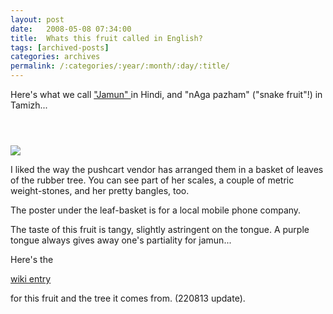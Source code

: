 ```yaml
---
layout: post
date:	2008-05-08 07:34:00
title:  Whats this fruit called in English?
tags: [archived-posts]
categories: archives
permalink: /:categories/:year/:month/:day/:title/
---
```

Here's what we call <a href="http://www.haryana-online.com/Flora/jamun.htm"> "Jamun" </a> in Hindi, and "nAga pazham" ("snake fruit"!) in Tamizh...


<a href="http://photos.ibibo.com/photos/viewphoto/8f8d4ec0bcab2ba838bc964b2e68480842-v1/2877021" title="Photo Sharing"><h1></h1><br /><img src="http://mdb1.ibibo.com/08453616c7465645f5fea61b18659ce0b3dd5627edb4af56ba66befe1235bb149883ca6fde5b98021801ca277b200e910f0e30bf9.jpeg" /></a>


I liked the way the pushcart vendor has arranged them in a basket of leaves of the rubber tree. You can see part of her scales, a couple of metric weight-stones, and her pretty bangles, too.

The poster under the leaf-basket is for a local mobile phone company.

The taste of this fruit is tangy, slightly astringent on the tongue. A purple tongue always gives away one's partiality for jamun...

Here's the

<a href="http://en.wikipedia.org/wiki/Syzygium_cumini"> wiki entry </a>

for this fruit and the tree it comes from. (220813 update).
